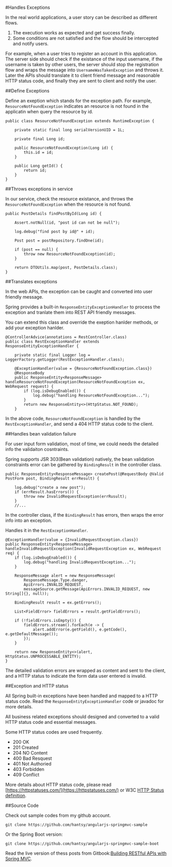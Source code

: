 #Handles Exceptions

In the real world applications, a user story can be described as different flows.

1. The execution works as expected and get success finally. 
2. Some conditions are not satisfied and the flow should be intercepted and notify users.

For example, when a user tries to register an account in this application. The server side should check if the existance of the input username, if the username is taken by other users, the server should stop the registration flow and wraps the message into `UsernameWasTakenException` and throws it. Later the APIs should translate it to client friend message and reasonable HTTP status code, and finally they are sent to client and notify the user.

##Define Exceptions

Define an exeption which stands for the exception path. For example, `ResourceNotFoundException` indicates an resource is not found in the applicatin when query the resource by id.

	public class ResourceNotFoundException extends RuntimeException {

		private static final long serialVersionUID = 1L;

		private final Long id;

		public ResourceNotFoundException(Long id) {
			this.id = id;
		}

		public Long getId() {
			return id;
		}
	}

##Throws exceptions in service

In our service, check the resource existance, and throws the `ResourceNotFoundException` when the resource is not found.	

    public PostDetails findPostById(Long id) {

        Assert.notNull(id, "post id can not be null");

        log.debug("find post by id@" + id);

        Post post = postRepository.findOne(id);

        if (post == null) {
            throw new ResourceNotFoundException(id);
        }

        return DTOUtils.map(post, PostDetails.class);
    }
	
##Translates exceptions

In the web APIs, the exception can be caught and converted into user friendly message.

Spring provides a built-in `ResponseEntityExceptionHandler` to process the exception and tranlate them into REST API friendly messages.

You can extend this class and override the exeption hanlder methods, or add your exception hanlder.

	@ControllerAdvice(annotations = RestController.class)
	public class RestExceptionHandler extends ResponseEntityExceptionHandler {

		private static final Logger log = LoggerFactory.getLogger(RestExceptionHandler.class);

		@ExceptionHandler(value = {ResourceNotFoundException.class})
		@ResponseBody
		public ResponseEntity<ResponseMessage> handleResourceNotFoundException(ResourceNotFoundException ex, WebRequest request) {
			if (log.isDebugEnabled()) {
				log.debug("handling ResourceNotFoundException...");
			}
			return new ResponseEntity<>(HttpStatus.NOT_FOUND);
		}
	
In the above code, `ResourceNotFoundException` is handled by the `RestExceptionHandler`, and send a 404 HTTP status code to the client.

##Handles bean validation failure

For user input form validation, most of time, we could needs the detailed info the validaiton cosntraints. 

Spring supports JSR 303(Bean validation) natively, the bean validation constraints error can be gathered by `BindingResult` in the controller class.

    public ResponseEntity<ResponseMessage> createPost(@RequestBody @Valid PostForm post, BindingResult errResult) {

        log.debug("create a new post");
        if (errResult.hasErrors()) {
            throw new InvalidRequestException(errRusult);
        }
		//...
		
In the controller class, if the `BindingResult` has errors, then wraps the error info into an exception.

Handles it in the `RestExceptionHandler`.

	@ExceptionHandler(value = {InvalidRequestException.class})
    public ResponseEntity<ResponseMessage> handleInvalidRequestException(InvalidRequestException ex, WebRequest req) {
        if (log.isDebugEnabled()) {
            log.debug("handling InvalidRequestException...");
        }

        ResponseMessage alert = new ResponseMessage(
            ResponseMessage.Type.danger,
            ApiErrors.INVALID_REQUEST,
            messageSource.getMessage(ApiErrors.INVALID_REQUEST, new String[]{}, null));

        BindingResult result = ex.getErrors();

        List<FieldError> fieldErrors = result.getFieldErrors();

        if (!fieldErrors.isEmpty()) {
            fieldErrors.stream().forEach(e -> {
                alert.addError(e.getField(), e.getCode(), e.getDefaultMessage());
            });
        }

        return new ResponseEntity<>(alert, HttpStatus.UNPROCESSABLE_ENTITY);
    }	
		
The detailed validation errors are wrapped as content and sent to the client, and a HTTP status to indicate the form data user entered is invalid.

##Exception and HTTP status

All Spring built-in exceptions have been handled and mapped to a HTTP status code. Read the `ResponseEntityExceptionHandler` code or javadoc for more details.

All business related exceptions should designed and converted to a valid HTTP status code and essential messages.

Some HTTP status codes are used frequently.

* 200 OK
* 201 Created
* 204 NO Content
* 400 Bad Resquest
* 401 Not Authoried
* 403 Forbidden
* 409 Conflict

More details about HTTP status code, please read [https://httpstatuses.com/](https://httpstatuses.com/) or W3C [HTTP Status definition](https://www.w3.org/Protocols/rfc2616/rfc2616-sec10.html).

##Source Code

Check out sample codes from my github account.

	git clone https://github.com/hantsy/angularjs-springmvc-sample
	
Or the Spring Boot version:

	git clone https://github.com/hantsy/angularjs-springmvc-sample-boot
	
Read the live version of thess posts from Gitbook:[Building RESTful APIs with Spring MVC](https://www.gitbook.com/book/hantsy/build-a-restful-app-with-spring-mvc-and-angularjs/details).



	